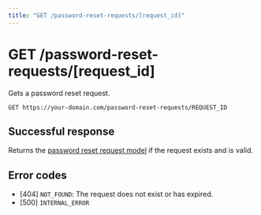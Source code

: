 ```yaml
---
title: "GET /password-reset-requests/[request_id]"
---
```


# GET /password-reset-requests/[request_id]

Gets a password reset request.

```
GET https://your-domain.com/password-reset-requests/REQUEST_ID
```

## Successful response

Returns the [password reset request model](/reference/rest/models/password-reset-request) if the request exists and is valid.

## Error codes

- [404] `NOT_FOUND`: The request does not exist or has expired.
- [500] `INTERNAL_ERROR`
